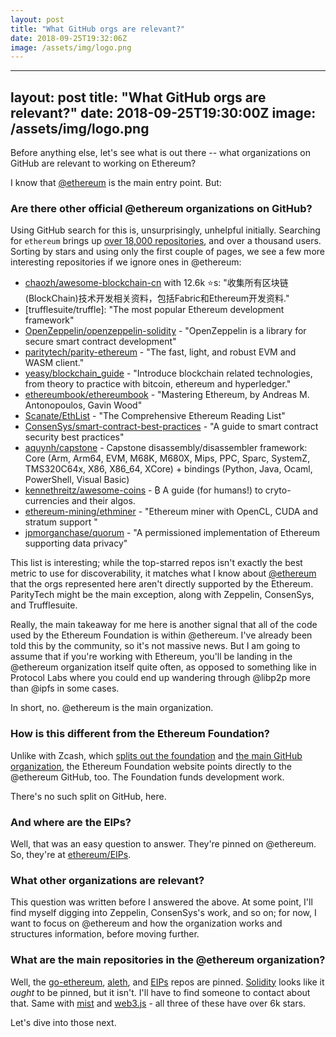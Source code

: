 ```yaml
---
layout: post
title: "What GitHub orgs are relevant?"
date: 2018-09-25T19:32:06Z
image: /assets/img/logo.png
---
```


---
layout: post
title: "What GitHub orgs are relevant?"
date: 2018-09-25T19:30:00Z
image: /assets/img/logo.png
---

Before anything else, let's see what is out there -- what organizations on GitHub are relevant to working on Ethereum?

I know that [@ethereum](https://github.com/ethereum) is the main entry point. But:

### Are there other official @ethereum organizations on GitHub?

Using GitHub search for this is, unsurprisingly, unhelpful initially. Searching for `ethereum` brings up [over 18,000 repositories](https://github.com/search?q=ethereum&type=Repositories), and over a thousand users. Sorting by stars and using only the first couple of pages, we see a few more interesting repositories if we ignore ones in @ethereum:

- [chaozh/awesome-blockchain-cn](https://github.com/chaozh/awesome-blockchain-cn) with 12.6k ⭐️s: "收集所有区块链(BlockChain)技术开发相关资料，包括Fabric和Ethereum开发资料."
- [trufflesuite/truffle]: "The most popular Ethereum development framework"
- [OpenZeppelin/openzeppelin-solidity](https://github.com/OpenZeppelin/openzeppelin-solidity) - "OpenZeppelin is a library for secure smart contract development"
- [paritytech/parity-ethereum](https://github.com/paritytech/parity-ethereum) - "The fast, light, and robust EVM and WASM client."
- [yeasy/blockchain_guide](https://github.com/yeasy/blockchain_guide) - "Introduce blockchain related technologies, from theory to practice with bitcoin, ethereum and hyperledger."
- [ethereumbook/ethereumbook](https://github.com/ethereumbook/ethereumbook) - "Mastering Ethereum, by Andreas M. Antonopoulos, Gavin Wood"
- [Scanate/EthList](https://github.com/Scanate/EthList) - "The Comprehensive Ethereum Reading List"
- [ConsenSys/smart-contract-best-practices](https://github.com/ConsenSys/smart-contract-best-practices) - "A guide to smart contract security best practices"
- [aquynh/capstone](https://github.com/aquynh/capstone) - Capstone disassembly/disassembler framework: Core (Arm, Arm64, EVM, M68K, M680X, Mips, PPC, Sparc, SystemZ, TMS320C64x, X86, X86_64, XCore) + bindings (Python, Java, Ocaml, PowerShell, Visual Basic)
- [kennethreitz/awesome-coins](https://github.com/kennethreitz/awesome-coins) - ₿ A guide (for humans!) to cryto-currencies and their algos.
- [ethereum-mining/ethminer](https://github.com/ethereum-mining/ethminer) - "Ethereum miner with OpenCL, CUDA and stratum support "
- [jpmorganchase/quorum](https://github.com/jpmorganchase/quorum) - "A permissioned implementation of Ethereum supporting data privacy"

This list is interesting; while the top-starred repos isn't exactly the best metric to use for discoverability, it matches what I know about [@ethereum](https://github.com/ethereum) that the orgs represented here aren't directly supported by the Ethereum. ParityTech might be the main exception, along with Zeppelin, ConsenSys, and Trufflesuite.

Really, the main takeaway for me here is another signal that all of the code used by the Ethereum Foundation is within @ethereum. I've already been told this by the community, so it's not massive news. But I am going to assume that if you're working with Ethereum, you'll be landing in the @ethereum organization itself quite often, as opposed to something like in Protocol Labs where you could end up wandering through @libp2p more than @ipfs in some cases.

In short, no. @ethereum is the main organization.

### How is this different from the Ethereum Foundation?

Unlike with Zcash, which [splits out the foundation](https://github.com/zcashfoundation) and [the main GitHub organization](https://github.com/zcash), the Ethereum Foundation website points directly to the @ethereum GitHub, too. The Foundation funds development work.

There's no such split on GitHub, here.


### **And where are the EIPs?**

Well, that was an easy question to answer. They're pinned on @ethereum. So, they're at [ethereum/EIPs](https://github.com/ethereum/EIPs).

### **What other organizations are relevant?**

This question was written before I answered the above. At some point, I'll find myself digging into Zeppelin, ConsenSys's work, and so on; for now, I want to focus on @ethereum and how the organization works and structures information, before moving further.

### **What are the main repositories in the @ethereum organization?**

Well, the [go-ethereum](https://github.com/ethereum/go-ethereum), [aleth](https://github.com/ethereum/aleth), and [EIPs](https://github.com/ethereum/EIPs) repos are pinned. [Solidity](https://github.com/ethereum/solidity) looks like it _ought_ to be pinned, but it isn't. I'll have to find someone to contact about that. Same with [mist](https://github.com/ethereum/mist) and [web3.js](https://github.com/ethereum/web3.js) - all three of these have over 6k stars.

Let's dive into those next.
